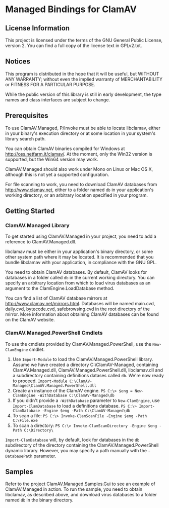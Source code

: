 # Managed Bindings for ClamAV

## License Information

This project is licensed under the terms of the GNU General Public License,
version 2. You can find a full copy of the license text in GPLv2.txt.

## Notices

This program is distributed in the hope that it will be useful, but WITHOUT 
ANY WARRANTY; without even the implied warranty of MERCHANTABILITY or FITNESS 
FOR A PARTICULAR PURPOSE.

While the public version of this library is still in early development, the
type names and class interfaces are subject to change.

## Prerequisites

To use ClamAV.Managed, P/Invoke must be able to locate libclamav, either in 
your binary's execution directory or at some location in your system's library
search path.

You can obtain ClamAV binaries compiled for Windows at
http://oss.netfarm.it/clamav/. At the moment, only the Win32 version is
supported, but the Win64 version may work.

ClamAV.Managed should also work under Mono on Linux or Mac OS X, although this 
is not yet a supported configuration.

For file scanning to work, you need to download ClamAV databases from 
http://www.clamav.net, either to a folder named `db` in your application's 
working directory, or an arbitrary location specified in your program.

## Getting Started

### ClamAV.Managed Library

To get started using ClamAV.Managed in your project, you need to add a 
reference to ClamAV.Managed.dll.

libclamav must be either in your application's binary directory, or some other 
system path where it may be located. It is recommended that you bundle 
libclamav with your application, in compliance with the GNU GPL.

You need to obtain ClamAV databases. By default, ClamAV looks for databases in 
a folder called `db` in the current working directory. You can specify an 
arbitrary location from which to load virus databases as an argument to the 
ClamEngine.LoadDatabase method.

You can find a list of ClamAV database mirrors at
http://www.clamav.net/mirrors.html. Databases will be named main.cvd, daily.cvd,
bytecode.cvd, safebrowsing.cvd in the root directory of the mirror. More
information about obtaining ClamAV databases can be found on the ClamAV website.

### ClamAV.Managed.PowerShell Cmdlets

To use the cmdlets provided by ClamAV.Managed.PowerShell, use the `New-ClamEngine`
cmdlet.

1. Use `Import-Module` to load the ClamAV.Managed.PowerShell library. Assume
   we have created a directory C:\ClamAV-Managed\, containing ClamAV.Managed.dll,
   ClamAV.Managed.PowerShell.dll, libclamav.dll and a subdirectory containing
   definitions datases called `db`. We're now ready to proceed.
   `Import-Module C:\ClamAV-Managed\ClamAV.Managed.PowerShell.dll`
2. Create an instance of the ClamAV engine.
   `PS C:\> $eng = New-ClamEngine -WithDatabase C:\ClamAV-Managed\db`
3. If you didn't provide a `-WithDatabase` parameter to `New-ClamEngine`, use
   `Import-ClamDatabase` to load a definitions database.
   `PS C:\> Import-ClamDatabase -Engine $eng -Path C:\ClamAV-Managed\db`
4. To scan a file:
   `PS C:\> Invoke-ClamScanFile -Engine $eng -Path C:\File.exe`
5. To scan a directory:
   `PS C:\> Invoke-ClamScanDirectory -Engine $eng -Path C:\Directory\`

`Import-ClamDatabase` will, by default, look for databases in the `db` subdirectory
of the directory containing the ClamAV.Managed.PowerShell dynamic library.
However, you may specify a path manually with the `-DatabasePath` parameter.

## Samples

Refer to the project ClamAV.Managed.Samples.Gui to see an example of
ClamAV.Managed in action. To run the sample, you need to obtain libclamav, as 
described above, and download virus databases to a folder named `db` in the 
binary directory.
